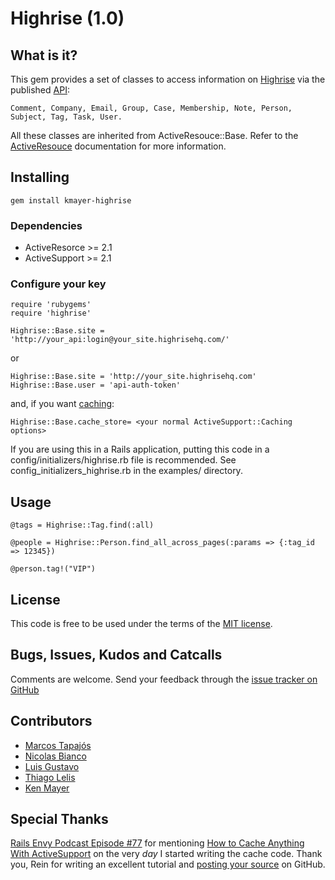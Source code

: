 # Highrise (1.0)

## What is it?

This gem provides a set of classes to access information on [Highrise][h] via the published [API][api]:

    Comment, Company, Email, Group, Case, Membership, Note, Person, Subject, Tag, Task, User. 

All these classes are inherited from ActiveResouce::Base. Refer to the [ActiveResouce][ar] documentation for more information.

## Installing

    gem install kmayer-highrise

### Dependencies

* ActiveResorce >= 2.1
* ActiveSupport >= 2.1

### Configure your key
    
    require 'rubygems'
    require 'highrise'
    
    Highrise::Base.site = 'http://your_api:login@your_site.highrisehq.com/'
    
or

    Highrise::Base.site = 'http://your_site.highrisehq.com'
    Highrise::Base.user = 'api-auth-token'

and, if you want [caching][c]:

    Highrise::Base.cache_store= <your normal ActiveSupport::Caching options>
    
If you are using this in a Rails application, putting this code in a config/initializers/highrise.rb
file is recommended. See config_initializers_highrise.rb in the examples/ directory.

## Usage

    @tags = Highrise::Tag.find(:all)
    
    @people = Highrise::Person.find_all_across_pages(:params => {:tag_id => 12345})
    
    @person.tag!("VIP")

## License

This code is free to be used under the terms of the [MIT license][mit].

## Bugs, Issues, Kudos and Catcalls

Comments are welcome. Send your feedback through the [issue tracker on GitHub][i]

## Contributors

* [Marcos Tapajós][mt]
* [Nicolas Bianco][nb]
* [Luis Gustavo][lg]
* [Thiago Lelis][tl]
* [Ken Mayer][km]

## Special Thanks

[Rails Envy Podcast Episode #77][re] for mentioning
[How to Cache Anything With ActiveSupport][rh] on the very *day* I started writing the cache code. Thank you, Rein
for writing an excellent tutorial and [posting your source][e] on GitHub.

[api]: http://developer.37signals.com/highrise
[ar]: http://api.rubyonrails.org/classes/ActiveResource/Base.html
[c]:  http://api.rubyonrails.org/classes/ActiveSupport/Cache
[co]: http://github.com/kmayer
[e]:  http://github.com/primedia/endeca/tree/master
[h]:  http://www.highrisehq.com/
[i]:  http://github.com/kmayer/highrise/issues
[ii]: http://www.improveit.com.br/en
[km]: http://github.com/kmayer
[lg]: http://github.com/luisbebop
[mit]:http://www.opensource.org/licenses/mit-license.php
[mt]: http://www.improveit.com.br/en/company/tapajos
[nb]: http://github.com/slainer86
[re]: http://www.railsenvy.com/2009/4/29/rails-envy-podcast-episode-077-04-29-2009
[rh]: http://reinh.com/blog/2009/04/27/how-to-cache-anything-with-activesupport.html
[tl]: http://github.com/ThiagoLelis
